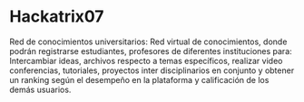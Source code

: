 Hackatrix07
===========

Red de conocimientos universitarios:  Red virtual de conocimientos, donde podrán registrarse estudiantes, profesores de diferentes instituciones para: Intercambiar ideas, archivos respecto a temas específicos, realizar video conferencias, tutoriales, proyectos inter disciplinarios en conjunto y obtener un ranking según el desempeño en la plataforma y calificación de los demás usuarios.
